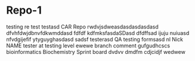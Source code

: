 # Repo-1
testing
re test
testasd
CAR
Repo
rwdvjsdweasdasdasdasdasd
dfvhfdwjdbnvfdkwmddasd
fdfdf kdfmksfasdaSDasd
dfdffsad
ijuju nuiuasd
nfvdgijefif
ytyguyghasdasd
sadsf
testerasd
QA testing formsasd
nl
Nick NAME
tester at testing level
ewewe
branch comment
gufgudhcscs
bioinformatics
Biochemistry 
Sprint board
dvdvv dmdfm
cdjcidjf
wedwew
